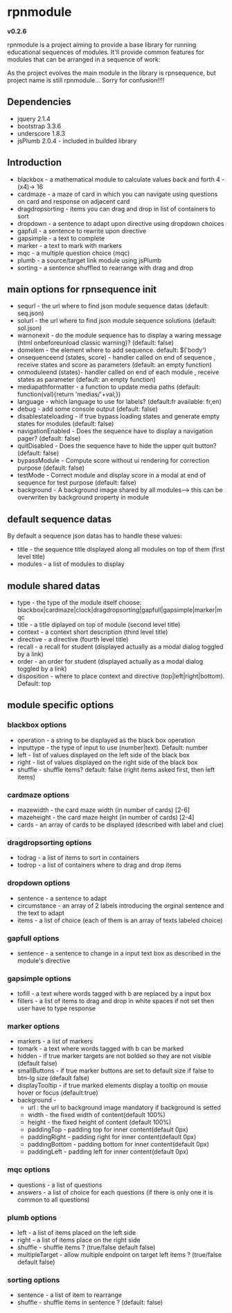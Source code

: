 <h1>rpnmodule</h1>
<strong>v0.2.6</strong>
<p>rpnmodule is a project aiming to provide a base library for running educational sequences of modules. It'll provide common features for modules that can be arranged in a sequence of work:</p>
<p>As the project evolves the main module in the library is rpnsequence, but project name is still rpnmodule... Sorry for confusion!!!!</p>

<h2>Dependencies</h2>
<ul>
    <li>jquery 2.1.4</li>
    <li>bootstrap 3.3.6</li>
    <li>underscore 1.8.3</li>
    <li>jsPlumb 2.0.4 - included in builded library</li>
</ul>

<h2>Introduction</h2>
<ul>
    <li>blackbox - a mathematical module to calculate values back and forth 4 -(x4)-> 16</li>
    <li>cardmaze - a maze of card in which you can navigate using questions on card and response on adjacent card</li>
    <li>dragdropsorting - items you can drag and drop in list of containers to sort</li>
    <li>dropdown - a sentence to adapt upon directive using dropdown choices</li>
    <li>gapfull - a sentence to rewrite upon directive</li>
    <li>gapsimple - a text to complete</li>
    <li>marker - a text to mark with markers</li>
    <li>mqc - a multiple question choice (mqc)</li>
    <li>plumb - a source/target link module using jsPlumb</li>
    <li>sorting - a sentence shuffled to rearrange with drag and drop</li>
</ul>

<h2>main options for rpnsequence init</h2>
<ul>
    <li>sequrl - the url where to find json module sequence datas (default: seq.json)</li>
    <li>solurl - the url where to find json module sequence solutions (default: sol.json)</li>
    <li>warnonexit - do the module sequence has to display a waring message (html onbeforeunload classic warning)? (default: false)</li>
    <li>domelem - the element where to add sequence. default: $('body')</li>
    <li>onsequenceend (states, score) - handler called on end of sequence , receive states and score as parameters (default: an empty function)</li>
    <li>onmoduleend (states)-  handler called on end of each module , receive states as parameter (default: an empty function)</li>
    <li>mediapathformatter - a function to update media paths (default: function(val){return 'medias/'+val;})</li>
    <li>language - which language to use for labels? (default:fr available: fr,en)</li>
    <li>debug - add some console output (default: false)</li>
    <li>disablestateloading - if true bypass loading states and generate empty states for modules (default: false)</li>
    <li>navigationEnabled - Does the sequence have to display a navigation pager? (default: false)</li>
    <li>quitDisabled - Does the sequence have to hide the upper quit button? (default: false)</li>
    <li>bypassModule - Compute score without ui rendering for correction purpose (default: false)</li>
    <li>testMode - Correct module and display score in a modal at end of sequence for test purpose (default: false)</li>
    <li>background - A background image shared by all modules--> this can be overwriten by background property in module</li>
</ul>

<h2>default sequence datas</h2>
By default a sequence json datas has to handle these values:
<ul>
    <li>title - the sequence title displayed along all modules on top of them (first level title)</li>
    <li>modules - a list of modules to display</li>
</ul>
    
<h2>module shared datas</h2>
<ul>
    <li>type - the type of the module itself choose: blackbox|cardmaze|clock|dragdropsorting|gapfull|gapsimple|marker|mqc</li>
    <li>title - a title diplayed on top of module (second level title)</li>
    <li>context - a context short description (third level title)</li>
    <li>directive - a directive (fourth level title)</li>
    <li>recall - a recall for student (displayed actually as a modal dialog toggled by a link)</li>
    <li>order - an order for student (displayed actually as a modal dialog toggled by a link) </li>
    <li>disposition - where to place context and directive (top|left|right|bottom). Default: top</li>
</ul>

<h2>module specific options</h2>
<h3>blackbox options</h3>
<ul>
    <li>operation - a string to be displayed as the black box operation</li>
    <li>inputtype - the type of input to use (number|text). Default: number</li>
    <li>left - list of values displayed on the left side of the black box</li>
    <li>right - list of values displayed on the right side of the black box</li>
    <li>shuffle - shuffle items? default: false (right items asked first, then left items)</li>
</ul>

<h3>cardmaze options</h3>
<ul>
    <li>mazewidth - the card maze width (in number of cards) [2-6]</li>
    <li>mazeheight - the card maze height (in number of cards) [2-4]</li>
    <li>cards - an array of cards to be displayed (described with label and clue)</li>
</ul>

<h3>dragdropsorting options</h3>
<ul>
    <li>todrag - a list of items to sort in containers</li>
    <li>todrop - a list of containers where to drag and drop items</li>
</ul>

<h3>dropdown options</h3>
<ul>
    <li>sentence - a sentence to adapt</li>
    <li>circumstance - an array of 2 labels introducing the orginal sentence and the text to adapt</li>
    <li>items - a list of choice (each of them is an array of texts labeled choice)</li>
</ul>

<h3>gapfull options</h3>
<ul>
    <li>sentence - a sentence to change in a input text box as described in the module's directive</li>
</ul>

<h3>gapsimple options</h3>
<ul>
    <li>tofill - a text where words tagged with b are replaced by a input box</li>
    <li>fillers - a list of items to drag and drop in white spaces if not set then user have to type response</li>
</ul>

<h3>marker options</h3>
<ul>
    <li>markers - a list of markers</li>
    <li>tomark - a text where words tagged with b can be marked</li>
    <li>hidden - if true marker targets are not bolded so they are not visible (default false)</li>
    <li>smallButtons - if true marker buttons are set to default size if false to btn-lg size (default false)</li>
    <li>displayTooltip - if true marked elements display a tooltip on mouse hover or focus (default:true)</li>
    <li>background - <ul>
                        <li>url : the url to background image mandatory if background is setted</li>
                        <li>width - the fixed width of content(default 100%)</li>
    				    <li>height - the fixed height of content (default 100%)</li>
    				    <li>paddingTop - padding top for inner content(default 0px)</li>
    				    <li>paddingRight - padding right for inner content(default 0px)</li>
    				    <li>paddingBottom - padding bottom for inner content(default 0px)</li>
    				    <li>paddingLeft - padding left for inner content(default 0px)</li>
                     </ul>
    </li>
</ul>

<h3>mqc options</h3>
<ul>
    <li>questions - a list of questions</li>
    <li>answers - a list of choice for each questions (if there is only one it is common to all questions)</li>
</ul>

<h3>plumb options</h3>
<ul>
    <li>left - a list of items placed on the left side</li>
    <li>right - a list of items place on the right side</li>
    <li>shuffle - shuffle items ? (true/false default false)</li>
    <li>multipleTarget - allow multiple endpoint on target left items ? (true/false default false)</li>
</ul>

<h3>sorting options</h3>
<ul>
    <li>sentence - a list of item to rearrange</li>
    <li>shuffle - shuffle items in sentence ? (default: false)</li>
</ul>